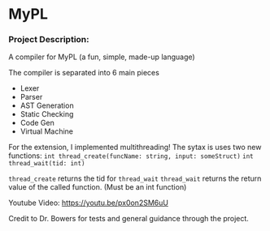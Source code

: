 # MyPL

### Project Description:
A compiler for MyPL (a fun, simple, made-up language)

The compiler is separated into 6 main pieces
 - Lexer
 - Parser
 - AST Generation
 - Static Checking
 - Code Gen
 - Virtual Machine

For the extension, I implemented multithreading!
The sytax is uses two new functions:
`int thread_create(funcName: string, input: someStruct)`
`int thread_wait(tid: int)`

`thread_create` returns the tid for `thread_wait`
`thread_wait` returns the return value of the called function. (Must be an int function)

Youtube Video: https://youtu.be/px0on2SM6uU

Credit to Dr. Bowers for tests and general guidance through the project. 
